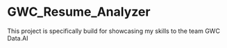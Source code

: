 # GWC_Resume_Analyzer
This project is specifically build for showcasing my skills to the team GWC Data.AI
